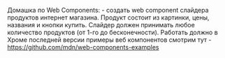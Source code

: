 Домашка по Web Components: - создать web component слайдера продуктов интернет магазина. Продукт состоит из картинки, цены, названия и кнопки купить. Слайдер должен принимать любое количество продуктов (от 1-го до бесконечности). Работать должно в Хроме последней версии
примеры веб компонентов смотрим тут - https://github.com/mdn/web-components-examples